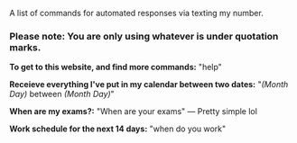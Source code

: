 A list of commands for automated responses via texting my number. 

### Please note: You are only using whatever is under quotation marks.

**To get to this website, and find more commands:** "help"

**Receieve everything I've put in my calendar between two dates:** "*(Month Day)* between *(Month Day)*"

**When are my exams?:** "When are your exams" — Pretty simple lol

**Work schedule for the next 14 days:** "when do you work"


